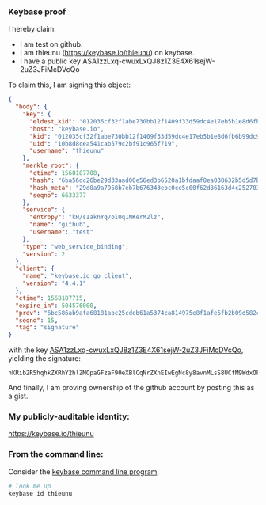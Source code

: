 ### Keybase proof

I hereby claim:

  * I am test on github.
  * I am thieunu (https://keybase.io/thieunu) on keybase.
  * I have a public key ASA1zzLxq-cwuxLxQJ8z1Z3E4X61sejW-2uZ3JFiMcDVcQo

To claim this, I am signing this object:

```json
{
  "body": {
    "key": {
      "eldest_kid": "012035cf32f1abe730bb12f1409f33d59dc4e17eb5b1e8d6fb6b99dc916231c0d5710a",
      "host": "keybase.io",
      "kid": "012035cf32f1abe730bb12f1409f33d59dc4e17eb5b1e8d6fb6b99dc916231c0d5710a",
      "uid": "10b8d8cea541cab579c2bf91c965f719",
      "username": "thieunu"
    },
    "merkle_root": {
      "ctime": 1568187708,
      "hash": "6ba56dc26be29d33aad00e56ed3b6520a1bfdaaf8ea038632b5d5d7bd3f7d9f75af999adb15bae92c11613755f3ca89dea9a2f1f5e8f2aed6d12d3079a54924b",
      "hash_meta": "29d8a9a7958b7eb7b676343ebc0ce5c00f62d86163d4c2527033738a0d227f23",
      "seqno": 6633377
    },
    "service": {
      "entropy": "kH/sIaknYq7oiUq1NKerM2lz",
      "name": "github",
      "username": "test"
    },
    "type": "web_service_binding",
    "version": 2
  },
  "client": {
    "name": "keybase.io go client",
    "version": "4.4.1"
  },
  "ctime": 1568187715,
  "expire_in": 504576000,
  "prev": "6bc586ab9afa68181abc25cdeb61a5374ca814975e8f1afe5fb2b09d582c1b43",
  "seqno": 15,
  "tag": "signature"
}
```

with the key [ASA1zzLxq-cwuxLxQJ8z1Z3E4X61sejW-2uZ3JFiMcDVcQo](https://keybase.io/thieunu), yielding the signature:

```
hKRib2R5hqhkZXRhY2hlZMOpaGFzaF90eXBlCqNrZXnEIwEgNc8y8avnMLsS8UCfM9WdxOF+tbHo1vtrmdyRYjHA1XEKp3BheWxvYWTESpcCD8Qga8WGq5r6aBgavCXN62GlN0yoFJdejxr+X7KwnVgsG0PEIPk3HFekiWeGyJTokgGxK9ErqKbmAOXSotfHdc9Io63EAgHCo3NpZ8RA4S8zuYhUnH1cF3LS74vg0GzjcsYsFwsN4hOSD1TcFGUbv+eeoWO27YJs4aG9cW2n+riTAnQce0K3gM5p9BV6BahzaWdfdHlwZSCkaGFzaIKkdHlwZQildmFsdWXEIAoo1d5LCjUhJZatKWxbdseKT+oIu8md8FuqeV+REtAio3RhZ80CAqd2ZXJzaW9uAQ==

```

And finally, I am proving ownership of the github account by posting this as a gist.

### My publicly-auditable identity:

https://keybase.io/thieunu

### From the command line:

Consider the [keybase command line program](https://keybase.io/download).

```bash
# look me up
keybase id thieunu
```